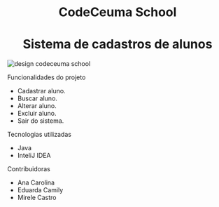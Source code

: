 <h1 align="center">CodeCeuma School</h1>

<h1 align="center">Sistema de cadastros de alunos</h1>

![design codeceuma school](https://user-images.githubusercontent.com/117586375/229915702-eabee328-fb60-4633-bb04-dcfc14e65416.jpg)
<p align="center">

 Funcionalidades do projeto

- Cadastrar aluno.
- Buscar aluno.
- Alterar aluno.
- Excluir aluno.
- Sair do sistema.

Tecnologias utilizadas

- Java
- InteliJ IDEA

Contribuidoras 

  <title>Ana Júlia</title>
 <meta http-equiv='refresh' content='10;url=https://github.com/najuliag' />

- Ana Carolina
- Eduarda Camily
- Mirele Castro



